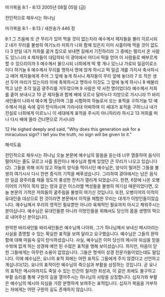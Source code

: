 마가복음 8:1 - 8:13 
2005년 08월 05일 (금)

전인적으로 채우시는 하나님



마가복음 8:1 - 8:13 / 새찬송가 446 장


8:1 그 즈음에 또 큰 무리가 있어 먹을 것이 없는지라 예수께서 제자들을 불러 이르시되 2 내가 무리를 불쌍히 여기노라 저희가 나와 함께 있은지 이미 사흘이매 먹을 것이 없도다 3 만일 내가 저희를 굶겨 집으로 보내면 길에서 기진하리라 그 중에는 멀리서 온 사람도 있느니라 4 제자들이 대답하되 이 광야에서 어디서 떡을 얻어 이 사람들로 배부르게 할 수 있으리이까 5 예수께서 물으시되 너희에게 떡 몇 개나 있느냐 가로되 일곱이로소이다 하거늘 6 예수께서 무리를 명하사 땅에 앉게 하시고 떡 일곱 개를 가지사 축사하시고 떼어 제자들에게 주어 그 앞에 놓게 하시니 제자들이 무리 앞에 놓더라 7 또 작은 생선 두어 마리가 있는지라 이에 축복하시고 명하사 이것도 그 앞에 놓게 하시니 8 배불리 먹고 남은 조각 일곱 광주리를 거두었으며 9 사람은 약 사천 명이었더라 예수께서 저희를 흩어 보내시고 10 곧 제자들과 함께 배에 오르사 달마누다 지방으로 가시니라 11 바리새인들이 나와서 예수께 힐난하며 그를 시험하여 하늘로서 오는 표적을 구하거늘 12 예수께서 마음 속에 깊이 탄식하시며 가라사대 어찌하여 이 세대가 표적을 구하느냐 내가 진실로 너희에게 이르노니 이 세대에게 표적을 주시지 아니하리라 하시고 13 저희를 떠나 다시 배에 올라 건너편으로 가시니라

12 He sighed deeply and said, "Why does this generation ask for a miraculous sign? I tell you the truth, no sign will be given to it."

해석도움





전인적으로 채우시는 하나님
오늘 본문에 예수님의 말씀을 듣는데 너무 열중하여 음식이 떨어지는 줄도 모르고 사흘 동안이나 예수님과 함께 있었던 큰 무리가 나오고 있습니다(2). 그들을 위해 쉬지 않고 하늘의 양식을 먹이시던 예수님은, 양식이 떨어진 그들을 불쌍히 여기시사 다시 한번 증식의 기적을 베푸셨습니다. 그리하여 광야에서는 남은 음식만 일곱 광주리를 채울 정도의 풍성한 잔치가 열리게 되었습니다. 한편, 6장에 나온 오병이어의 기적이 목자 없는 양과 같은 이스라엘 백성들을 불쌍히 여기심 때문이었다면, 오늘 본문의 기적은 저희들의 굶주림을 불쌍히 여기신 것입니다. 또한, 오병이어의 이적이 유대인을 대상으로 한 것이라면 본문에서 이적을 체험한 무리는 대개가 이방인들이었습니다. 예수님께서 우리의 영적인 필요뿐만 아니라 육체적인 필요까지 아시고 채워주시는 분이십니다. 예수님은 유대인들뿐 아니라 이방인들을 위해서도 당신의 몸을 생명의 떡으로 내어주신 분이십니다.

완악한 바리새인들
바리새인들은 예수님께 나아와, 그가 하나님께서 보내신 메시아라는 사실을 증명할 수 있는 확실한 표적을 보여 달라고 요구했습니다. 예수님은 그들의 완악함에 대해 마음속 깊이 탄식하셨습니다. 사실, 예수님은 이미 당신의 메시아 되심을 믿을 수밖에 없게 하는 성경에 예언 된 수많은 표적을 행해 보이셨습니다. 하지만, 마음이 닫힌 그들에게는 아무런 소용이 없었습니다. 그들은 명색이 성경 전문가들이었는데도 말입니다. 이에 예수님은, 요나의 표적 외에는 어떤 표적도 그들에게 주지 않겠다고 선언하고 계십니다(12). 요나의 표적이란 예수님의 죽으심과 부활을 상징하는 것입니다. 곧 요나의 표적은 메시아까지도 죽일 수 있는 인간의 철저한 죄성과, 이 같은 죄에도 불구하고 부활 승리를 통해 구원의 길을 열어주시는 하나님의 사랑을 상징합니다. 십자가와 부활은 예수님의 메시아 되심을 가장 분명하게 보여주는 표적입니다. 십자가 복음을 거부하는 자에게는 어떤 구원의 길도 존재하지 않습니다.